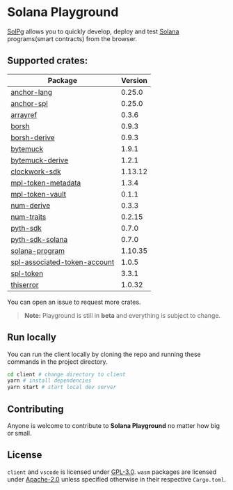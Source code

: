 # Solana Playground

[SolPg](https://beta.solpg.io) allows you to quickly develop, deploy and test [Solana](https://docs.solana.com/introduction) programs(smart contracts) from the browser.

## Supported crates:

| Package                                                                            | Version |
| ---------------------------------------------------------------------------------- | ------- |
| [anchor-lang](https://docs.rs/anchor-lang/0.25.0)                                  | 0.25.0  |
| [anchor-spl](https://docs.rs/anchor-spl/0.25.0)                                    | 0.25.0  |
| [arrayref](https://docs.rs/arrayref/0.3.6)                                         | 0.3.6   |
| [borsh](https://docs.rs/borsh/0.9.3)                                               | 0.9.3   |
| [borsh-derive](https://docs.rs/borsh-derive/0.9.3)                                 | 0.9.3   |
| [bytemuck](https://docs.rs/bytemuck/1.9.1)                                         | 1.9.1   |
| [bytemuck-derive](https://docs.rs/bytemuck-derive/1.2.1)                           | 1.2.1   |
| [clockwork-sdk](https://docs.rs/clockwork-sdk/1.13.12)                             | 1.13.12 |
| [mpl-token-metadata](https://docs.rs/mpl-token-metadata/1.3.4)                     | 1.3.4   |
| [mpl-token-vault](https://docs.rs/mpl-token-vault/0.1.0)                           | 0.1.1   |
| [num-derive](https://docs.rs/num-derive/0.3.3)                                     | 0.3.3   |
| [num-traits](https://docs.rs/num-traits/0.2.15)                                    | 0.2.15  |
| [pyth-sdk](https://docs.rs/pyth-sdk/0.7.0)                                         | 0.7.0   |
| [pyth-sdk-solana](https://docs.rs/pyth-sdk-solana/0.7.0)                           | 0.7.0   |
| [solana-program](https://docs.rs/solana-program/1.10.35)                           | 1.10.35 |
| [spl-associated-token-account](https://docs.rs/spl-associated-token-account/1.0.5) | 1.0.5   |
| [spl-token](https://docs.rs/spl-token/3.3.1)                                       | 3.3.1   |
| [thiserror](https://docs.rs/thiserror/1.0.32)                                      | 1.0.32  |

You can open an issue to request more crates.

> **Note:** Playground is still in **beta** and everything is subject to change.

## Run locally

You can run the client locally by cloning the repo and running these commands in the project directory.

```sh
cd client # change directory to client
yarn # install dependencies
yarn start # start local dev server
```

## Contributing

Anyone is welcome to contribute to **Solana Playground** no matter how big or small.

## License

`client` and `vscode` is licensed under [GPL-3.0](https://github.com/solana-playground/solana-playground/blob/master/LICENSE-GPL).
`wasm` packages are licensed under [Apache-2.0](https://github.com/solana-playground/solana-playground/blob/master/LICENSE-APACHE) unless specified otherwise in their respective `Cargo.toml`.
